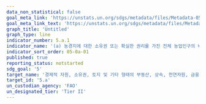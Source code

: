 ```yaml
---
data_non_statistical: false
goal_meta_link: 'https://unstats.un.org/sdgs/metadata/files/Metadata-05-0a-01.pdf'
goal_meta_link_text: 'https://unstats.un.org/sdgs/metadata/files/Metadata-05-0a-01.pdf'
graph_title: 'Untitled'
graph_type: line
indicator_number: 5.a.1
indicator_name: '(a) 농경지에 대한 소유권 또는 확실한 권리를 가진 전체 농업인구의 비율(성별) (b) 농경지 소유자 또는 토지 관리권을 가진 사람 중 여성의 비율(보유 형태별)'
indicator_sort_order: 05-0a-01
published: true
reporting_status: notstarted
sdg_goal: '5'
target_name: '경제적 자원, 소유권, 토지 및 기타 형태의 부동산, 상속, 천연자원, 금융서비스 등의 평등한 권리를 여성에게 보장하도록 개혁 실시'
target_id: '5.a'
un_custodian_agency: 'FAO'
un_designated_tier: 'Tier II'
---
```

